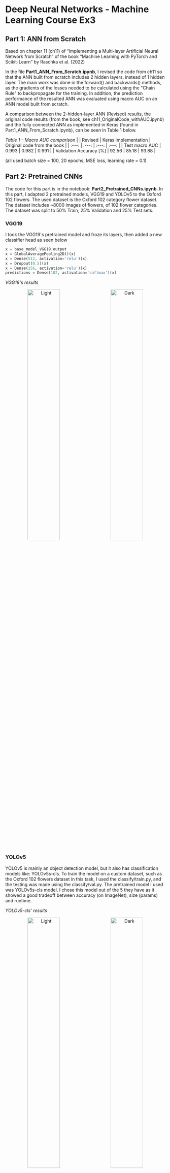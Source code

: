 # Deep Neural Networks - Machine Learning Course Ex3

## Part 1: ANN from Scratch
Based on chapter 11 (ch11) of “Implementing a Multi-layer Artificial Neural Network from Scratch” of the book “Machine Learning with PyTorch and Scikit-Learn” by Raschka et al. (2022)

In the file **Part1_ANN_From_Scratch.ipynb**, I revised the code from ch11 so that the ANN built from scratch includes 2 hidden layers, instead of 1 hidden layer. 
The main work was done in the forward() and backwards() methods, as the gradients of the losses needed to be calculated using the "Chain Rule" to backpropagate for the training.
In addition, the prediction performance of the resulted ANN was evaluated using macro AUC on an ANN model built from scratch.

A comparison between the 2-hidden-layer ANN (Revised) results, the original code results (from the book, see ch11_OriginalCode_withAUC.ipynb) and the fully connected ANN as implemented in Keras (found in Part1_ANN_From_Scratch.ipynb), can be seen in Table 1 below. 

*Table 1 – Macro AUC comparison*
|      | Revised | Keras implementation |	Original code from the book |
| :---: | :---: | :---: | :---: |
| Test macro AUC |	0.993 |	0.982 |	0.991 |
| Validation Accuracy [%]	| 92.56 |	85.18 |	93.88 |

(all used batch size = 100, 20 epochs, MSE loss, learning rate = 0.1)


## Part 2: Pretrained CNNs
The code for this part is in the notebook: **Part2_Pretrained_CNNs.ipynb**.
In this part, I adapted 2 pretrained models, VGG19 and YOLOv5 to the Oxford 102 flowers.
The used dataset is the Oxford 102 category flower dataset. The dataset includes ~8000 images of flowers, of 102 flower categories.
The dataset was split to 50% Train, 25% Validation and 25% Test sets.

### VGG19 
I took the VGG19's pretrained model and froze its layers, then added a new classifier head as seen below
```Python
x = base_model_VGG19.output
x = GlobalAveragePooling2D()(x)
x = Dense(512, activation='relu')(x)
x = Dropout(0.5)(x)
x = Dense(256, activation='relu')(x)
predictions = Dense(102, activation='softmax')(x)
```

*VGG19's results*
<p align="center">
  <img alt="Light" src=https://github.com/IdanCGit/Machine-Learning-Course-Ex3/assets/139128502/b6a8a004-7a59-44e5-a5ec-50b417a7ff27 width="45%">
&nbsp; &nbsp; &nbsp; &nbsp;
  <img alt="Dark" src=https://github.com/IdanCGit/Machine-Learning-Course-Ex3/assets/139128502/17b11c67-eed0-467f-9677-1a20aa4eb88f width="45%">
</p>

### YOLOv5
YOLOv5 is mainly an object detection model, but it also has classification models like: YOLOv5s-cls. 
To train the model on a custom dataset, such as the Oxford 102 flowers dataset in this task, I used the classify/train.py, and the testing was made using the classify/val.py.
The pretrained model I used was YOLOv5s-cls model. I chose this model out of the 5 they have as it showed a good tradeoff between accuracy (on ImageNet), size (params) and runtime.

*YOLOv5-cls' results*
<p align="center">
  <img alt="Light" src=https://github.com/IdanCGit/Machine-Learning-Course-Ex3/assets/139128502/e7fe0a1b-dcb8-4400-a9e9-4ba9e706f5f6 width="45%">
&nbsp; &nbsp; &nbsp; &nbsp;
  <img alt="Dark" src=https://github.com/IdanCGit/Machine-Learning-Course-Ex3/assets/139128502/4e31f7ce-9a78-42c2-addf-d57fb2a77713 width="45%">
</p>

Though, the classification accuracy results were 72.3% using VGG19 with a new classifier head, and 98.1% (top 1) using YOLOv5s-cls model with the training script.
Both could use additional epochs, the YOLOv5s-cls model already has very high accuracy, but VGG19's loss and accuracy graph seem to will decrease more with additional epochs – though the train time will increase.



